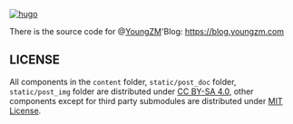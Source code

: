 [![hugo](https://img.shields.io/badge/powered%20by-hugo-orange)](https://gohugo.io/)

There is the source code for @[YoungZM](https://youngzm.com)'Blog: <https://blog.youngzm.com>

## LICENSE

All components in the `content` folder, `static/post_doc` folder, `static/post_img` folder are distributed under [CC BY-SA 4.0](https://creativecommons.org/licenses/by-sa/4.0/), other components except for third party submodules are distributed under [MIT License](LICENSE).
